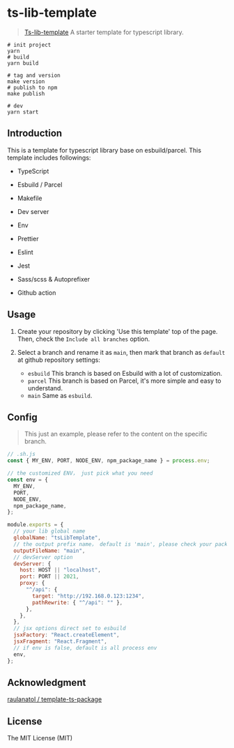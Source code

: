 # ts-lib-template

> [Ts-lib-template](https://github.com/Shirtiny/ts-lib-template) A starter template for typescript library.

```shell
# init project
yarn
# build
yarn build

# tag and version
make version
# publish to npm
make publish

# dev
yarn start
```

## Introduction

This is a template for typescript library base on esbuild/parcel. This template includes followings:

- TypeScript

- Esbuild / Parcel

- Makefile

- Dev server

- Env

- Prettier

- Eslint

- Jest

- Sass/scss & Autoprefixer

- Github action

## Usage

1. Create your repository by clicking 'Use this template' top of the page. Then, check the `Include all branches` option.

2. Select a branch and rename it as `main`, then mark that branch as `default` at github repository settings:
   - `esbuild` This branch is based on Esbuild with a lot of customization.
   - `parcel` This branch is based on Parcel, it's more simple and easy to understand.  
   - `main` Same as `esbuild`.

## Config

> This just an example, please refer to the content on the specific branch.

```js
// .sh.js
const { MY_ENV, PORT, NODE_ENV, npm_package_name } = process.env;

// the customized ENV， just pick what you need
const env = {
  MY_ENV,
  PORT,
  NODE_ENV,
  npm_package_name,
};

module.exports = {
  // your lib global name
  globalName: "tsLibTemplate",
  // the output prefix name， default is 'main', please check your package.json after this option changed.
  outputFileName: "main",
  // devServer option
  devServer: {
    host: HOST || "localhost",
    port: PORT || 2021,
    proxy: {
      "^/api": {
        target: "http://192.168.0.123:1234",
        pathRewrite: { "^/api": "" },
      },
    },
  },
  // jsx options direct set to esbuild
  jsxFactory: "React.createElement",
  jsxFragment: "React.Fragment",
  // if env is false, default is all process env
  env,
};
```

## Acknowledgment

[raulanatol / template-ts-package](https://github.com/raulanatol/template-ts-package)

## License

The MIT License (MIT)
